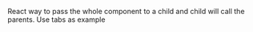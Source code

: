React way to pass the whole component to a child and child will call the parents. Use tabs as example